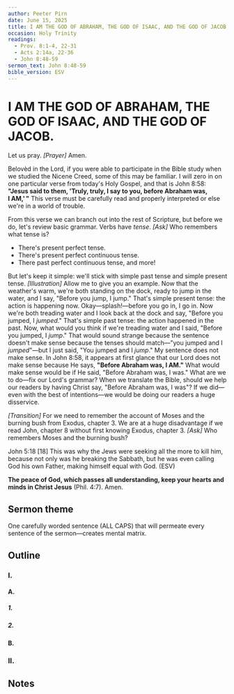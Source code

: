 ```yaml
---
author: Peeter Pirn
date: June 15, 2025
title: I AM THE GOD OF ABRAHAM, THE GOD OF ISAAC, AND THE GOD OF JACOB.
occasion: Holy Trinity
readings:
  - Prov. 8:1-4, 22-31
  - Acts 2:14a, 22-36
  - John 8:48-59
sermon_text: John 8:48-59
bible_version: ESV
---
```


# I AM THE GOD OF ABRAHAM, THE GOD OF ISAAC, AND THE GOD OF JACOB.

Let us pray. *\[Prayer]*  Amen.

Belovèd in the Lord, if you were able to participate in the Bible study when we studied the Nicene Creed, some of this may be familiar. I will zero in on one particular verse from today's Holy Gospel, and that is John 8:58: **"Jesus said to them, 'Truly, truly, I say to you, before Abraham was, I AM,' "**  This verse must be carefully read and properly interpreted or else we're in a world of trouble.

From this verse we can branch out into the rest of Scripture, but before we do, let's review basic grammar. Verbs have *tense*. *\[Ask]*  Who remembers what tense is?
* There's present perfect tense.
* There's present perfect continuous tense.
* There past perfect continuous tense, and more!

But let's keep it simple: we'll stick with simple past tense and simple present tense. *\[Illustration]*  Allow me to give you an example. Now that the weather's warm, we're both standing on the dock, ready to jump in the water, and I say, "Before you jump, I jump." That's simple present tense: the action is happening now. Okay—splash!—before you go in, I go in. Now we're both treading water and I look back at the dock and say, "Before you jumped, I *jumped*." That's simple past tense: the action happened in the past. Now, what would you think if we're treading water and I said, "Before you jumped, I *jump*." That would sound strange because the sentence doesn't make sense because the tenses should match—"you jumped and I *jumped*"—but I just said, "You jumped and I *jump*." My sentence does not make sense. In John 8:58, it appears at first glance that our Lord does not make sense because He says, **"Before Abraham was, I AM."**  What would make sense would be if He said, "Before Abraham was, I was." What are we to do—fix our Lord's grammar? When we translate the Bible, should we help our readers by having Christ say, "Before Abraham was, I was"? If we did—even with the best of intentions—we would be doing our readers a huge disservice.

*\[Transition]*  For we need to remember the account of Moses and the burning bush from Exodus, chapter 3. We are at a huge disadvantage if we read John, chapter 8 without first knowing Exodus, chapter 3. *\[Ask]*  Who remembers Moses and the burning bush?

John 5:18
\[18] This was why the Jews were seeking all the more to kill him, because not only was he breaking the Sabbath, but he was even calling God his own Father, making himself equal with God. (ESV)

**The peace of God, which passes all understanding, keep your hearts and minds in Christ Jesus** (Phil. 4:7). Amen.

## Sermon theme
One carefully worded sentence (ALL CAPS) that will permeate every sentence of the sermon—creates mental matrix.
## Outline
### I.
#### A.
##### 1.
##### 2.
#### B.
### II.
## Notes